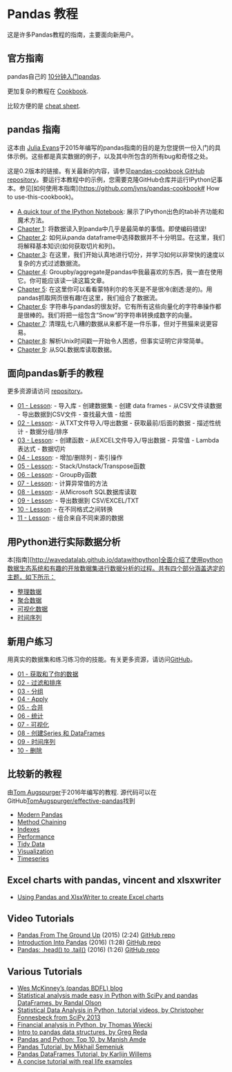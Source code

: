 # Pandas 教程

这是许多Pandas教程的指南，主要面向新用户。

## 官方指南

pandas自己的 [10分钟入门pandas](https://www.pypandas.cn/document/10min.html).

更加复杂的教程在 [Cookbook](https://www.pypandas.cn/document/cookbook/index.html).

比较方便的是 [cheat sheet](http://pandas.pydata.org/Pandas_Cheat_Sheet.pdf).

## pandas 指南

这本由 [Julia Evans](http://jvns.ca/)于2015年编写的pandas指南的目的是为您提供一份入门的具体示例。这些都是真实数据的例子，以及其中所包含的所有bug和奇怪之处。

这是0.2版本的链接。有关最新的内容，请参见[pandas-cookbook GitHub repository](http://github.com/jvns/pandas-cookbook)。要运行本教程中的示例，您需要克隆GitHub仓库并运行IPython记事本。参见[如何使用本指南](https://github.com/jvns/pandas-cookbook# How to use-this-cookbook)。

- [A quick tour of the IPython Notebook](http://nbviewer.jupyter.org/github/jvns/pandas-cookbook/blob/v0.2/cookbook/A%20quick%20tour%20of%20IPython%20Notebook.ipynb): 展示了IPython出色的tab补齐功能和魔术方法。
- [Chapter 1](http://nbviewer.jupyter.org/github/jvns/pandas-cookbook/blob/v0.2/cookbook/Chapter%201%20-%20Reading%20from%20a%20CSV.ipynb): 将数据读入到panda中几乎是最简单的事情。即使编码错误!
- [Chapter 2](http://nbviewer.jupyter.org/github/jvns/pandas-cookbook/blob/v0.2/cookbook/Chapter%202%20-%20Selecting%20data%20%26%20finding%20the%20most%20common%20complaint%20type.ipynb): 如何从panda dataframe中选择数据并不十分明显。在这里，我们将解释基本知识(如何获取切片和列)。
- [Chapter 3](http://nbviewer.jupyter.org/github/jvns/pandas-cookbook/blob/v0.2/cookbook/Chapter%203%20-%20Which%20borough%20has%20the%20most%20noise%20complaints%20%28or%2C%20more%20selecting%20data%29.ipynb): 在这里，我们开始认真地进行切分，并学习如何以非常快的速度以复杂的方式过滤数据流。
- [Chapter 4](http://nbviewer.jupyter.org/github/jvns/pandas-cookbook/blob/v0.2/cookbook/Chapter%204%20-%20Find%20out%20on%20which%20weekday%20people%20bike%20the%20most%20with%20groupby%20and%20aggregate.ipynb): Groupby/aggregate是pandas中我最喜欢的东西，我一直在使用它。你可能应该读一读这篇文章。
- [Chapter 5](https://nbviewer.jupyter.org/github/jvns/pandas-cookbook/blob/v0.2/cookbook/Chapter%205%20-%20Combining%20dataframes%20and%20scraping%20Canadian%20weather%20data.ipynb): 在这里你可以看看蒙特利尔的冬天是不是很冷(剧透:是的)。用pandas抓取网页很有趣!在这里，我们组合了数据流。
- [Chapter 6](http://nbviewer.jupyter.org/github/jvns/pandas-cookbook/blob/v0.2/cookbook/Chapter%206%20-%20String%20Operations-%20Which%20month%20was%20the%20snowiest.ipynb): 字符串与pandas的很友好。它有所有这些向量化的字符串操作都是很棒的。我们将把一组包含“Snow”的字符串转换成数字的向量。
- [Chapter 7](http://nbviewer.jupyter.org/github/jvns/pandas-cookbook/blob/v0.2/cookbook/Chapter%207%20-%20Cleaning%20up%20messy%20data.ipynb): 清理乱七八糟的数据从来都不是一件乐事，但对于熊猫来说更容易。
- [Chapter 8](http://nbviewer.jupyter.org/github/jvns/pandas-cookbook/blob/v0.2/cookbook/Chapter%208%20-%20How%20to%20deal%20with%20timestamps.ipynb): 解析Unix时间戳一开始令人困惑，但事实证明它非常简单。
- [Chapter 9](http://nbviewer.jupyter.org/github/jvns/pandas-cookbook/blob/v0.2/cookbook/Chapter%209%20-%20Loading%20data%20from%20SQL%20databases.ipynb): 从SQL数据库读取数据。

## 面向pandas新手的教程

更多资源请访问 [repository](https://bitbucket.org/hrojas/learn-pandas)。

- [01 - Lesson](http://nbviewer.ipython.org/urls/bitbucket.org/hrojas/learn-pandas/raw/master/lessons/01%20-%20Lesson.ipynb): - 导入库 - 创建数据集 - 创建 data frames - 从CSV文件读数据 - 导出数据到CSV文件 - 查找最大值 - 绘图
- [02 - Lesson](http://nbviewer.ipython.org/urls/bitbucket.org/hrojas/learn-pandas/raw/master/lessons/02%20-%20Lesson.ipynb): - 从TXT文件导入/导出数据 - 获取最前/后面的数据 - 描述性统计 - 数据分组/排序
- [03 - Lesson](http://nbviewer.ipython.org/urls/bitbucket.org/hrojas/learn-pandas/raw/master/lessons/03%20-%20Lesson.ipynb): - 创建函数 - 从EXCEL文件导入/导出数据 - 异常值 - Lambda表达式 - 数据切片
- [04 - Lesson](http://nbviewer.ipython.org/urls/bitbucket.org/hrojas/learn-pandas/raw/master/lessons/04%20-%20Lesson.ipynb): - 增加/删除列 - 索引操作
- [05 - Lesson](http://nbviewer.ipython.org/urls/bitbucket.org/hrojas/learn-pandas/raw/master/lessons/05%20-%20Lesson.ipynb): - Stack/Unstack/Transpose函数
- [06 - Lesson](http://nbviewer.ipython.org/urls/bitbucket.org/hrojas/learn-pandas/raw/master/lessons/06%20-%20Lesson.ipynb): - GroupBy函数
- [07 - Lesson](http://nbviewer.ipython.org/urls/bitbucket.org/hrojas/learn-pandas/raw/master/lessons/07%20-%20Lesson.ipynb): - 计算异常值的方法
- [08 - Lesson](http://nbviewer.ipython.org/urls/bitbucket.org/hrojas/learn-pandas/raw/master/lessons/08%20-%20Lesson.ipynb): - 从Microsoft SQL数据库读取
- [09 - Lesson](http://nbviewer.ipython.org/urls/bitbucket.org/hrojas/learn-pandas/raw/master/lessons/09%20-%20Lesson.ipynb): - 导出数据到 CSV/EXCEL/TXT
- [10 - Lesson](http://nbviewer.ipython.org/urls/bitbucket.org/hrojas/learn-pandas/raw/master/lessons/10%20-%20Lesson.ipynb): - 在不同格式之间转换
- [11 - Lesson](http://nbviewer.ipython.org/urls/bitbucket.org/hrojas/learn-pandas/raw/master/lessons/11%20-%20Lesson.ipynb): - 组合来自不同来源的数据

## 用Python进行实际数据分析

本[指南][http://wavedatalab.github.io/datawithpython]全面介绍了使用python数据生态系统和有趣的开放数据集进行数据分析的过程。共有四个部分涵盖选定的主题，如下所示：

- [整理数据](http://wavedatalab.github.io/datawithpython/munge.html)
- [聚合数据](http://wavedatalab.github.io/datawithpython/aggregate.html)
- [可视化数据](http://wavedatalab.github.io/datawithpython/visualize.html)
- [时间序列](http://wavedatalab.github.io/datawithpython/timeseries.html)

## 新用户练习

用真实的数据集和练习练习你的技能。有关更多资源，请访问[GitHub](https://github.com/guipsamora/pandas_exercises)。

- [01 - 获取和了你的数据](https://github.com/guipsamora/pandas_exercises/tree/master/01_Getting_%26_Knowing_Your_Data)
- [02 - 过滤和排序](https://github.com/guipsamora/pandas_exercises/tree/master/02_Filtering_%26_Sorting)
- [03 - 分组](https://github.com/guipsamora/pandas_exercises/tree/master/03_Grouping)
- [04 - Apply](https://github.com/guipsamora/pandas_exercises/tree/master/04_Apply)
- [05 - 合并](https://github.com/guipsamora/pandas_exercises/tree/master/05_Merge)
- [06 - 统计](https://github.com/guipsamora/pandas_exercises/tree/master/06_Stats)
- [07 - 可视化](https://github.com/guipsamora/pandas_exercises/tree/master/07_Visualization)
- [08 - 创建Series 和 DataFrames](https://github.com/guipsamora/pandas_exercises/tree/master/08_Creating_Series_and_DataFrames/Pokemon)
- [09 - 时间序列](https://github.com/guipsamora/pandas_exercises/tree/master/09_Time_Series)
- [10 - 删除](https://github.com/guipsamora/pandas_exercises/tree/master/10_Deleting)

## 比较新的教程

由[Tom Augspurger](https://github.com/TomAugspurger)于2016年编写的教程. 源代码可以在GitHub[TomAugspurger/effective-pandas](https://github.com/TomAugspurger/effective-pandas)找到

- [Modern Pandas](http://tomaugspurger.github.io/modern-1-intro.html)
- [Method Chaining](http://tomaugspurger.github.io/method-chaining.html)
- [Indexes](http://tomaugspurger.github.io/modern-3-indexes.html)
- [Performance](http://tomaugspurger.github.io/modern-4-performance.html)
- [Tidy Data](http://tomaugspurger.github.io/modern-5-tidy.html)
- [Visualization](http://tomaugspurger.github.io/modern-6-visualization.html)
- [Timeseries](http://tomaugspurger.github.io/modern-7-timeseries.html)

## Excel charts with pandas, vincent and xlsxwriter

- [Using Pandas and XlsxWriter to create Excel charts](https://pandas-xlsxwriter-charts.readthedocs.io/)

## Video Tutorials

- [Pandas From The Ground Up](https://www.youtube.com/watch?v=5JnMutdy6Fw) (2015) (2:24) [GitHub repo](https://github.com/brandon-rhodes/pycon-pandas-tutorial)
- [Introduction Into Pandas](https://www.youtube.com/watch?v=-NR-ynQg0YM) (2016) (1:28) [GitHub repo](https://github.com/chendaniely/2016-pydata-carolinas-pandas)
- [Pandas: .head() to .tail()](https://www.youtube.com/watch?v=7vuO9QXDN50) (2016) (1:26) [GitHub repo](https://github.com/TomAugspurger/pydata-chi-h2t)

## Various Tutorials

- [Wes McKinney’s (pandas BDFL) blog](http://blog.wesmckinney.com/)
- [Statistical analysis made easy in Python with SciPy and pandas DataFrames, by Randal Olson](http://www.randalolson.com/2012/08/06/statistical-analysis-made-easy-in-python/)
- [Statistical Data Analysis in Python, tutorial videos, by Christopher Fonnesbeck from SciPy 2013](http://conference.scipy.org/scipy2013/tutorial_detail.php?id=109)
- [Financial analysis in Python, by Thomas Wiecki](http://nbviewer.ipython.org/github/twiecki/financial-analysis-python-tutorial/blob/master/1.%20Pandas%20Basics.ipynb)
- [Intro to pandas data structures, by Greg Reda](http://www.gregreda.com/2013/10/26/intro-to-pandas-data-structures/)
- [Pandas and Python: Top 10, by Manish Amde](http://manishamde.github.io/blog/2013/03/07/pandas-and-python-top-10/)
- [Pandas Tutorial, by Mikhail Semeniuk](http://www.bearrelroll.com/2013/05/python-pandas-tutorial)
- [Pandas DataFrames Tutorial, by Karlijn Willems](http://www.datacamp.com/community/tutorials/pandas-tutorial-dataframe-python)
- [A concise tutorial with real life examples](https://tutswiki.com/pandas-cookbook/chapter1)